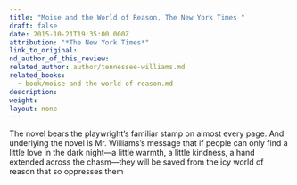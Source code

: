 ```yaml
---
title: "Moise and the World of Reason, The New York Times "
draft: false
date: 2015-10-21T19:35:00.000Z
attribution: "*The New York Times*"
link_to_original:
nd_author_of_this_review:
related_author: author/tennessee-williams.md
related_books:
  - book/moise-and-the-world-of-reason.md
description:
weight:
layout: none
---
```

The novel bears the playwright’s familiar stamp on almost every page. And underlying the novel is Mr. Williams’s message that if people can only find a little love in the dark night—a little warmth, a little kindness, a hand extended across the chasm—they will be saved from the icy world of reason that so oppresses them

